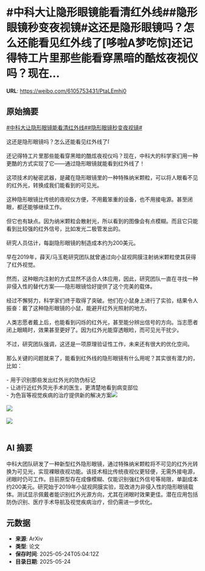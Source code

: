 # #中科大让隐形眼镜能看清红外线##隐形眼镜秒变夜视镜#这还是隐形眼镜吗？怎么还能看见红外线了[哆啦A梦吃惊]还记得特工片里那些能看穿黑暗的酷炫夜视仪吗？现在...

**URL**: https://weibo.com/6105753431/PtaLEmhj0

## 原始摘要

<a href="https://m.weibo.cn/search?containerid=231522type%3D1%26t%3D10%26q%3D%23%E4%B8%AD%E7%A7%91%E5%A4%A7%E8%AE%A9%E9%9A%90%E5%BD%A2%E7%9C%BC%E9%95%9C%E8%83%BD%E7%9C%8B%E6%B8%85%E7%BA%A2%E5%A4%96%E7%BA%BF%23&amp;extparam=%23%E4%B8%AD%E7%A7%91%E5%A4%A7%E8%AE%A9%E9%9A%90%E5%BD%A2%E7%9C%BC%E9%95%9C%E8%83%BD%E7%9C%8B%E6%B8%85%E7%BA%A2%E5%A4%96%E7%BA%BF%23" data-hide=""><span class="surl-text">#中科大让隐形眼镜能看清红外线#</span></a><a href="https://m.weibo.cn/search?containerid=231522type%3D1%26t%3D10%26q%3D%23%E9%9A%90%E5%BD%A2%E7%9C%BC%E9%95%9C%E7%A7%92%E5%8F%98%E5%A4%9C%E8%A7%86%E9%95%9C%23&amp;extparam=%23%E9%9A%90%E5%BD%A2%E7%9C%BC%E9%95%9C%E7%A7%92%E5%8F%98%E5%A4%9C%E8%A7%86%E9%95%9C%23" data-hide=""><span class="surl-text">#隐形眼镜秒变夜视镜#</span></a><br><br>这还是隐形眼镜吗？怎么还能看见红外线了<span class="url-icon"><img alt="[哆啦A梦吃惊]" src="https://h5.sinaimg.cn/m/emoticon/icon/doraemon/dr_01chijing-31d5542cca.png" style="width:1em; height:1em;" referrerpolicy="no-referrer"></span><br><br>还记得特工片里那些能看穿黑暗的酷炫夜视仪吗？现在，中科大的科学家们用一种更酷的方式实现了它——通过隐形眼镜就能看到红外线了！<br><br>这项技术的秘密武器，是藏在隐形眼镜里的一种特殊纳米颗粒，可以将人眼看不见的红外光，转换成我们能看到的可见光。<br><br>这种隐形眼镜比传统的夜视仪方便，不用戴笨重的设备，也不用接电源。甚至闭眼，都还能够继续工作。<br><br>但它也有缺点。因为纳米颗粒会散射光，所以看到的图像会有点模糊。而且它只能看到比较强的红外信号，比如发光二极管发出的。<br><br>研究人员估计，每副隐形眼镜的制造成本约为200美元。<br><br>早在2019年，薛天/马玉乾研究团队就曾通过向小鼠视网膜注射纳米颗粒使其获得了红外视觉。<br><br>然而，这种眼内注射的方式显然不适合人体应用，因此，研究团队一直在寻找一种非侵入性的替代方案——隐形眼镜恰好提供了这个完美的载体。<br><br>经过不懈努力，科学家们终于取得了突破。他们在小鼠身上进行了实验，结果令人振奋：戴了这种隐形眼镜的小鼠，能避开红外光照射的地方。<br><br>人类志愿者戴上后，也能看到闪烁的红外光，甚至能分辨出信号的方向。当志愿者闭上眼睛时，效果甚至更好了。因为红外光能穿透眼睑，而可见光干扰少。<br><br>不过，研究团队强调，这还是一项原理验证性工作，未来还有很大的优化空间。<br><br>那么关键的问题就来了，能看到红外线的隐形眼镜有什么用呢？其实很有潜力的，比如：<br><br>- 用于识别那些发出红外光的防伪标记<br>- 让进行近红外荧光手术的医生，更清楚地看到病变部位<br>- 为色盲等视觉疾病的治疗提供新的解决方案<img style="" src="https://tvax2.sinaimg.cn/large/006Fd7o3gy1i1plbiir76j30zk0fg78q.jpg" referrerpolicy="no-referrer"><br><br><img style="" src="https://tvax2.sinaimg.cn/large/006Fd7o3gy1i1plbkicpxj30z80ectdh.jpg" referrerpolicy="no-referrer"><br><br><img style="" src="https://tvax2.sinaimg.cn/large/006Fd7o3gy1i1plbmxvmyj30su0sv1a0.jpg" referrerpolicy="no-referrer"><br><br>

## AI 摘要

中科大团队研发了一种新型红外隐形眼镜，通过特殊纳米颗粒将不可见的红外光转换为可见光，实现裸眼夜视功能。该技术相比传统夜视仪更轻便，无需外接电源，闭眼时仍可工作。目前原型存在成像模糊、仅能识别强红外信号等局限，单副成本约200美元。研究始于2019年小鼠视网膜实验，现改进为非侵入性的隐形眼镜载体。测试显示佩戴者能识别红外光源方向，尤其在闭眼时效果更佳。潜在应用包括防伪识别、医疗手术导航及视觉疾病治疗，但仍需进一步优化。

## 元数据

- **来源**: ArXiv
- **类型**: 论文
- **保存时间**: 2025-05-24T05:04:12Z
- **目录日期**: 2025-05-24
